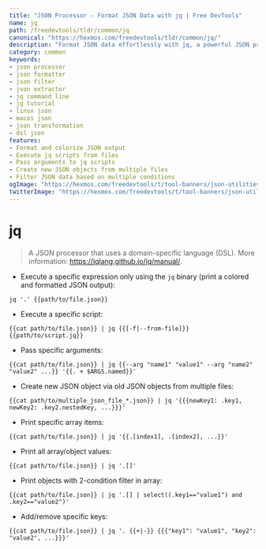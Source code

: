 ```yaml
---
title: "JSON Processor - Format JSON Data with jq | Free DevTools"
name: jq
path: /freedevtools/tldr/common/jq
canonical: "https://hexmos.com/freedevtools/tldr/common/jq/"
description: "Format JSON data effortlessly with jq, a powerful JSON processor. Transform, filter, and extract data with ease. Free online tool, no registration required."
category: common
keywords:
- json processor
- json formatter
- json filter
- json extractor
- jq command line
- jq tutorial
- linux json
- macos json
- json transformation
- dsl json
features:
- Format and colorize JSON output
- Execute jq scripts from files
- Pass arguments to jq scripts
- Create new JSON objects from multiple files
- Filter JSON data based on multiple conditions
ogImage: "https://hexmos.com/freedevtools/t/tool-banners/json-utilities-banner.png"
twitterImage: "https://hexmos.com/freedevtools/t/tool-banners/json-utilities-banner.png"
---
```


# jq

> A JSON processor that uses a domain-specific language (DSL).
> More information: <https://jqlang.github.io/jq/manual/>.

- Execute a specific expression only using the `jq` binary (print a colored and formatted JSON output):

`jq '.' {{path/to/file.json}}`

- Execute a specific script:

`{{cat path/to/file.json}} | jq {{[-f|--from-file]}} {{path/to/script.jq}}`

- Pass specific arguments:

`{{cat path/to/file.json}} | jq {{--arg "name1" "value1" --arg "name2" "value2" ...}} '{{. + $ARGS.named}}'`

- Create new JSON object via old JSON objects from multiple files:

`{{cat path/to/multiple_json_file_*.json}} | jq '{{{newKey1: .key1, newKey2: .key2.nestedKey, ...}}}'`

- Print specific array items:

`{{cat path/to/file.json}} | jq '{{.[index1], .[index2], ...}}'`

- Print all array/object values:

`{{cat path/to/file.json}} | jq '.[]'`

- Print objects with 2-condition filter in array:

`{{cat path/to/file.json}} | jq '.[] | select((.key1=="value1") and .key2=="value2")'`

- Add/remove specific keys:

`{{cat path/to/file.json}} | jq '. {{+|-}} {{{"key1": "value1", "key2": "value2", ...}}}'`
